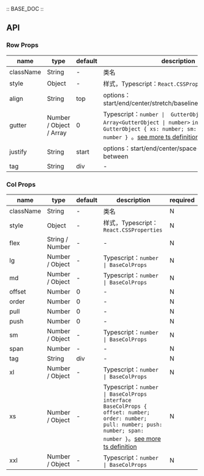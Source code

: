 :: BASE_DOC ::

## API

### Row Props

name | type | default | description | required
-- | -- | -- | -- | --
className | String | - | 类名 | N
style | Object | - | 样式，Typescript：`React.CSSProperties` | N
align | String | top | options：start/end/center/stretch/baseline/top/middle/bottom | N
gutter | Number / Object / Array | 0 | Typescript：`number \|  GutterObject \| Array<GutterObject \| number>` `interface GutterObject { xs: number; sm: number; md: number } `。[see more ts definition](https://github.com/Tencent/tdesign-react/blob/develop/src/grid/type.ts) | N
justify | String | start | options：start/end/center/space-around/space-between | N
tag | String | div | \- | N

### Col Props

name | type | default | description | required
-- | -- | -- | -- | --
className | String | - | 类名 | N
style | Object | - | 样式，Typescript：`React.CSSProperties` | N
flex | String / Number | - | \- | N
lg | Number / Object | - | Typescript：`number \| BaseColProps` | N
md | Number / Object | - | Typescript：`number \| BaseColProps` | N
offset | Number | 0 | \- | N
order | Number | 0 | \- | N
pull | Number | 0 | \- | N
push | Number | 0 | \- | N
sm | Number / Object | - | Typescript：`number \| BaseColProps` | N
span | Number | - | \- | N
tag | String | div | \- | N
xl | Number / Object | - | Typescript：`number \| BaseColProps` | N
xs | Number / Object | - | Typescript：`number \| BaseColProps` `interface BaseColProps { offset: number; order: number; pull: number; push: number; span: number }`。[see more ts definition](https://github.com/Tencent/tdesign-react/blob/develop/src/grid/type.ts) | N
xxl | Number / Object | - | Typescript：`number \| BaseColProps` | N

